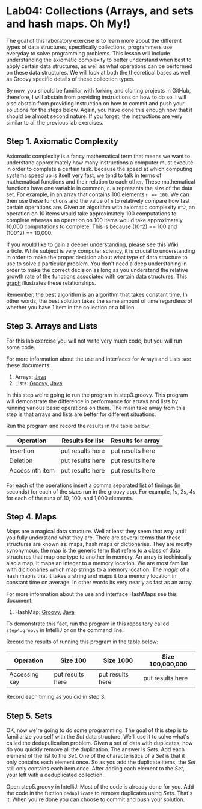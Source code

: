 # Lab04: Collections (Arrays, and sets and hash maps. Oh My!)

The goal of this laboratory exercise is to learn more about the different types of data structures, specifically collections, programmers use everyday to solve programming problems. This lesson will include understanding the axiomatic complexity to better understand when best to apply certain data structures, as well as what operations can be performed on these data structures. We will look at both the theoretical bases as well as Groovy specific details of these collection types.

By now, you should be familiar with forking and cloning projects in GitHub, therefore, I will abstain from providing instructions on how to do so. I will also abstain from providing instruction on how to commit and push your solutions for the steps below. Again, you have done this enough now that it should be almost second nature. If you forget, the instructions are very similar to all the previous lab exercises.

## Step 1. Axiomatic Complexity

Axiomatic complexity is a fancy mathematical term that means we want to understand approximately how many instructions a computer must execute in order to complete a certain task. Because the speed at which computing systems speed up is itself very fast, we tend to talk in terms of mathematical functions and their relation to each other. These mathematical functions have one variable in common, `n`. `n` represents the size of the data set. For example, in an array that contains 100 elements `n == 100`. We can then use these functions and the value of `n` to relatively compare how fast certain operations are. Given an algorithm with axiomatic complexity `n^2`, an operation on 10 items would take approximately 100 computations to complete whereas an operation on 100 items would take approximately 10,000 computations to complete. This is because (10^2) == 100 and (100^2) == 10,000.

If you would like to gain a deeper understanding, please see this [Wiki](https://en.wikipedia.org/wiki/Big_O_notation) article. While subject is very computer sciency, it is crucial to understanding in order to make the proper decision about what type of data structure to use to solve a particular problem. You don't need a deep understaning in order to make the correct decision as long as you understand the relative growth rate of the functions associated with certain data structures. This [graph](http://m.wolframalpha.com/input/?i=plot+log+n%2C+n%2C+n+log+n%2C+n%5E2+from+0+to+10&x=0&y=0) illustrates these relationships.

Remember, the best algorithm is an algorithm that takes constant time. In other words, the best solution takes the same amount of time regardless of whether you have 1 item in the collection or a billion.

## Step 3. Arrays and Lists

For this lab exercise you will not write very much code, but you will run some code.

For more information about the use and interfaces for Arrays and Lists see these documents:
1. Arrays: [Java](https://docs.oracle.com/javase/tutorial/java/nutsandbolts/arrays.html)
2. Lists: [Groovy](http://groovy-lang.org/groovy-dev-kit.html#Collections-Lists), [Java](https://docs.oracle.com/javase/8/docs/api/java/util/List.html)

In this step we're going to run the program in step3.groovy. This program will demonstrate the difference in performance for arrays and lists by running various basic operations on them. The main take away from this step is that arrays and lists are better for different situations.

Run the program and record the results in the table below:

| Operation       | Results for list | Results for array |
|-----------------|------------------|-------------------|
| Insertion       | put results here | put results here  |
| Deletion        | put results here | put results here  |
| Access nth item | put results here | put results here  |

For each of the operations insert a comma separated list of timings (in seconds) for each of the sizes run in the groovy app. For example, 1s, 2s, 4s for each of the runs of 10, 100, and 1,000 elements.

## Step 4. Maps

Maps are a magical data structure. Well at least they seem that way until you fully understand what they are. There are several terms that these structures are known as: maps, hash maps or dictionaries. They are mostly synonymous, the map is the generic term that refers to a class of data structures that map one type to another in memory. An array is techinically also a map, it maps an integer to a memory location. We are most familiar with dicitionaries which map strings to a memory location. The *magic* of a hash map is that it takes a string and maps it to a memory location in constant time on average. In other words its very nearly as fast as an array.

For more information about the use and interface HashMaps see this document:
1. HashMap: [Groovy](http://groovy-lang.org/groovy-dev-kit.html#Collections-Maps), [Java](https://docs.oracle.com/javase/7/docs/api/java/util/HashMap.html)

To demonstrate this fact, run the program in this repository called `step4.groovy` in IntelliJ or on the command line. 

Record the results of running this program in the table below:

| Operation       | Size 100         | Size 1000         | Size 100,000,000 |
|-----------------|------------------|-------------------|------------------|
| Accessing key   | put results here | put results here  | put results here |

Record each timing as you did in step 3.

## Step 5. Sets

OK, now we're going to do some programming. The goal of this step is to familiarize yourself with the *Set* data structure. We'll use it to solve what's called the dedupulication problem. Given a set of data with duplicates, how do you quickly remove all the duplication. The answer is *Set*s. Add each element of the list to the *Set*. One of the characteristics of a *Set* is that it only contains each element once. So as you add the duplicate items, the *Set* still only contains each item once. After adding each element to the *Set*, your left with a deduplicated collection.

Open step5.groovy in IntelliJ. Most of the code is already done for you. Add the code in the fuction `deduplicate` to remove duplicates using *Sets*. That's it. When you're done you can choose to commit and push your solution.

